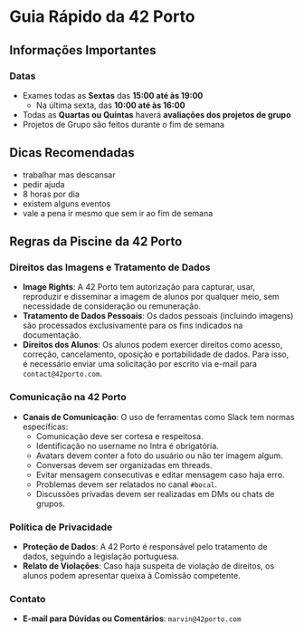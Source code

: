 # Guia Rápido da 42 Porto

## Informações Importantes

### Datas

- Exames todas as **Sextas** das **15:00 até às 19:00**
	- Na última sexta, das **10:00 até às 16:00**
- Todas as **Quartas ou Quintas** haverá **avaliações dos projetos de grupo**
- Projetos de Grupo são feitos durante o fim de semana

## Dicas Recomendadas

- trabalhar mas descansar
- pedir ajuda
- 8 horas por dia
- existem alguns eventos
- vale a pena ir mesmo que sem ir ao fim de semana

## Regras da Piscine da 42 Porto

### Direitos das Imagens e Tratamento de Dados

- **Image Rights**: A 42 Porto tem autorização para capturar, usar, reproduzir e disseminar a imagem de alunos por qualquer meio, sem necessidade de consideração ou remuneração.
- **Tratamento de Dados Pessoais**: Os dados pessoais (incluindo imagens) são processados exclusivamente para os fins indicados na documentação.
- **Direitos dos Alunos**: Os alunos podem exercer direitos como acesso, correção, cancelamento, oposição e portabilidade de dados. Para isso, é necessário enviar uma solicitação por escrito via e-mail para `contact@42porto.com`.

### Comunicação na 42 Porto

- **Canais de Comunicação**: O uso de ferramentas como Slack tem normas específicas:
	- Comunicação deve ser cortesa e respeitosa.
	- Identificação no username no Intra é obrigatória.
	- Avatars devem conter a foto do usuário ou não ter imagem algum.
	- Conversas devem ser organizadas em threads.
	- Evitar mensagem consecutivas e editar mensagem caso haja erro.
	- Problemas devem ser relatados no canal `#bocal`.
	- Discussões privadas devem ser realizadas em DMs ou chats de grupos.

### Política de Privacidade

- **Proteção de Dados**: A 42 Porto é responsável pelo tratamento de dados, seguindo a legislação portuguesa.
- **Relato de Violações**: Caso haja suspeita de violação de direitos, os alunos podem apresentar queixa à Comissão competente.

### Contato

- **E-mail para Dúvidas ou Comentários**: `marvin@42porto.com`